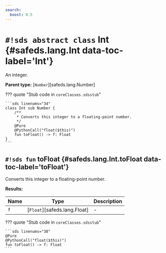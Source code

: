 ```yaml
---
search:
  boost: 0.5
---
```


# `#!sds abstract class` Int {#safeds.lang.Int data-toc-label='Int'}

An integer.

**Parent type:** [`Number`][safeds.lang.Number]

??? quote "Stub code in `coreClasses.sdsstub`"

    ```sds linenums="34"
    class Int sub Number {
        /**
         * Converts this integer to a floating-point number.
         */
        @Pure
        @PythonCall("float($this)")
        fun toFloat() -> f: Float
    }
    ```

## `#!sds fun` toFloat {#safeds.lang.Int.toFloat data-toc-label='toFloat'}

Converts this integer to a floating-point number.

**Results:**

| Name | Type | Description |
|------|------|-------------|
| `f` | [`Float`][safeds.lang.Float] | - |

??? quote "Stub code in `coreClasses.sdsstub`"

    ```sds linenums="38"
    @Pure
    @PythonCall("float($this)")
    fun toFloat() -> f: Float
    ```
